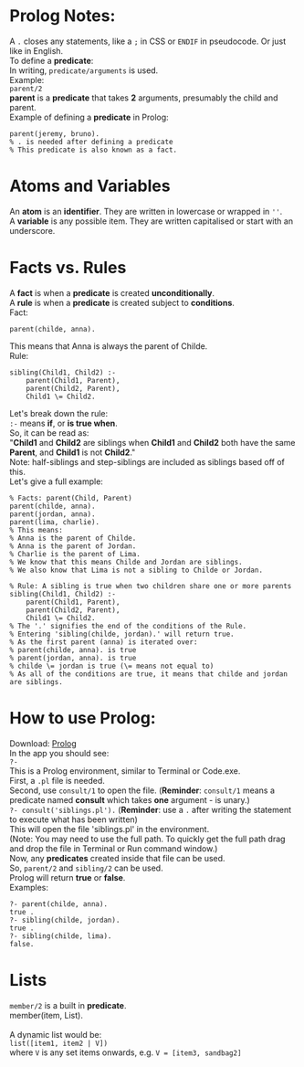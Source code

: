 # Prolog Notes:
A `.` closes any statements, like a `;` in CSS or `ENDIF` in pseudocode. Or just like in English.<br>
To define a **predicate**:<br>
In writing, `predicate/arguments` is used.<br>
Example:<Br>
`parent/2`<br>
**parent** is a **predicate** that takes **2** arguments, presumably the child and parent.<br>
Example of defining a **predicate** in Prolog:
```
parent(jeremy, bruno).
% . is needed after defining a predicate
% This predicate is also known as a fact.
```
# Atoms and Variables
An **atom** is an **identifier**. They are written in lowercase or wrapped in `''`.<br>
A **variable** is any possible item. They are written capitalised or start with an underscore.

# Facts vs. Rules
A **fact** is when a **predicate** is created **unconditionally**.<br>
A **rule** is when a **predicate** is created subject to **conditions**.<br>
Fact:
```
parent(childe, anna).
```
This means that Anna is always the parent of Childe.<br>
Rule:
```
sibling(Child1, Child2) :-
    parent(Child1, Parent),
    parent(Child2, Parent),
    Child1 \= Child2.
```
Let's break down the rule:<br>
`:-` means **if**, or **is true when**.<br>
So, it can be read as:<br>
"**Child1** and **Child2** are siblings when **Child1** and **Child2** both have the same **Parent**, and **Child1** is not **Child2**."<br>
Note: half-siblings and step-siblings are included as siblings based off of this.<br>
Let's give a full example:<br>
```
% Facts: parent(Child, Parent)
parent(childe, anna).
parent(jordan, anna).
parent(lima, charlie).
% This means:
% Anna is the parent of Childe.
% Anna is the parent of Jordan.
% Charlie is the parent of Lima.
% We know that this means Childe and Jordan are siblings.
% We also know that Lima is not a sibling to Childe or Jordan.

% Rule: A sibling is true when two children share one or more parents
sibling(Child1, Child2) :-
    parent(Child1, Parent),
    parent(Child2, Parent),
    Child1 \= Child2.
% The '.' signifies the end of the conditions of the Rule.
% Entering 'sibling(childe, jordan).' will return true.
% As the first parent (anna) is iterated over:
% parent(childe, anna). is true
% parent(jordan, anna). is true
% childe \= jordan is true (\= means not equal to)
% As all of the conditions are true, it means that childe and jordan are siblings.
```
# How to use Prolog:
Download: [Prolog](https://www.swi-prolog.org/Download.html)<br>
In the app you should see:<br>
`?- `<br>
This is a Prolog environment, similar to Terminal or Code.exe.<br>
First, a `.pl` file is needed.<br>
Second, use `consult/1` to open the file. (**Reminder**: `consult/1` means a predicate named **consult** which takes **one** argument - is unary.)<br>
`?- consult('siblings.pl').` (**Reminder**: use a `.` after writing the statement to execute what has been written)<br>
This will open the file 'siblings.pl' in the environment.<br>
(Note: You may need to use the full path. To quickly get the full path drag and drop the file in Terminal or Run command window.)<br>
Now, any **predicates** created inside that file can be used.<br>
So, `parent/2` and `sibling/2` can be used.<br>
Prolog will return **true** or **false**.<br>
Examples:<br>
```
?- parent(childe, anna).
true .
?- sibling(childe, jordan).
true .
?- sibling(childe, lima).
false.
```
# Lists
`member/2` is a built in **predicate**.<br>
member(item, List).<br>
<br>
A dynamic list would be:<br>
`list([item1, item2 | V])`<br>
where `V` is any set items onwards, e.g. `V = [item3, sandbag2]`<br>
